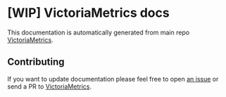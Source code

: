 # [WIP] VictoriaMetrics docs

This documentation is automatically generated from main repo 
[VictoriaMetrics](https://github.com/VictoriaMetrics/VictoriaMetrics).


## Contributing

If you want to update documentation please feel free 
to open [an issue](https://github.com/VictoriaMetrics/docs/issues)
or send a PR to [VictoriaMetrics](https://github.com/VictoriaMetrics/VictoriaMetrics).